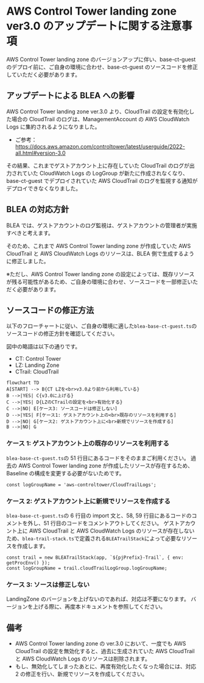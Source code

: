 # AWS Control Tower landing zone ver3.0 のアップデートに関する注意事項

AWS Control Tower landing zone のバージョンアップに伴い、base-ct-guest のデプロイ前に、ご自身の環境に合わせ、base-ct-guest のソースコードを修正していただく必要があります。

## アップデートによる BLEA への影響

AWS Control Tower landing zone ver.3.0 より、CloudTrail の設定を有効化した場合の CloudTrail のログは、ManagementAccount の AWS CloudWatch Logs に集約されるようになりました。

- ご参考：https://docs.aws.amazon.com/controltower/latest/userguide/2022-all.html#version-3.0

その結果、これまでゲストアカウント上に存在していた CloudTrail のログが出力されていた CloudWatch Logs の LogGroup が新たに作成されなくなり、base-ct-guest でデプロイされていた AWS CloudTrail のログを監視する通知がデプロイできなくなりました。

## BLEA の対応方針

BLEA では、ゲストアカウントのログ監視は、ゲストアカウントの管理者が実施すべきと考えます。

そのため、これまで AWS Control Tower landing zone が作成していた AWS CloudTrail と AWS CloudWatch Logs のリソースは、BLEA 側で生成するように修正しました。

※ただし、AWS Control Tower landing zone の設定によっては、既存リソースが残る可能性があるため、ご自身の環境に合わせ、ソースコードを一部修正いただく必要があります。

## ソースコードの修正方法

以下のフローチャートに従い、ご自身の環境に適した`blea-base-ct-guest.ts`のソースコードの修正方針を確認してください。

図中の略語は以下の通りです。

- CT: Control Tower
- LZ: Landing Zone
- CTrail: CloudTrail

```mermaid
flowchart TD
A[START] --> B{CT LZを<br>v3.0より前から利用している}
B -->|YES| C{v3.0に上げる}
C -->|YES| D{LZのCTrailの設定を<br>有効化する}
C -->|NO| E[ケース3: ソースコードは修正しない]
D -->|YES| F[ケース1: ゲストアカウント上の<br>既存のリソースを利用する]
D -->|NO| G[ケース2: ゲストアカウント上に<br>新規でリソースを作成する]
B -->|NO| G
```

### ケース 1: ゲストアカウント上の既存のリソースを利用する

`blea-base-ct-guest.ts`の 51 行目にあるコードをそのままご利用ください。
過去の AWS Control Tower landing zone が作成したリソースが存在するため、Baseline の構成を変更する必要がないためです。

```
const logGroupName = 'aws-controltower/CloudTrailLogs';
```

### ケース 2: ゲストアカウント上に新規でリソースを作成する

`blea-base-ct-guest.ts`の 6 行目の import 文と、58, 59 行目にあるコードのコメントを外し、51 行目のコードをコメントアウトしてください。
ゲストアカウント上に AWS CloudTrail と AWS CloudWatch Logs のリソースが存在しないため、`blea-trail-stack.ts`で定義される`BLEATrailStack`によって必要なリソースを作成します。

```
const trail = new BLEATrailStack(app, `${pjPrefix}-Trail`, { env: getProcEnv() });
const logGroupName = trail.cloudTrailLogGroup.logGroupName;
```

### ケース 3: ソースは修正しない

LandingZone のバージョンを上げないのであれば、対応は不要になります。
バージョンを上げる際に、再度本ドキュメントを参照してください。

## 備考

- AWS Control Tower landing zone の ver.3.0 において、一度でも AWS CloudTrail の設定を無効化すると、過去に生成されていた AWS CloudTrail と AWS CloudWatch Logs のリソースは削除されます。
- もし、無効化してしまったあとに、再度有効化したくなった場合には、対応 2 の修正を行い、新規でリソースを作成してください。
